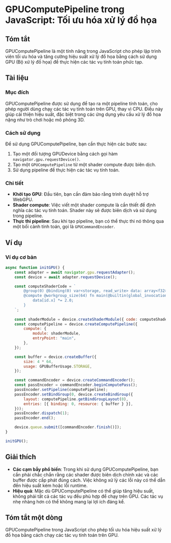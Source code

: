<!--
Meta Description: # GPUComputePipeline trong JavaScript: Tối ưu hóa xử lý đồ họa ## Tóm tắt GPUComputePipeline là một tính năng trong JavaScript cho phép lập trình viên...
Meta Keywords: các, gpucomputepipeline, một, tính, dụng
-->

# GPUComputePipeline trong JavaScript: Tối ưu hóa xử lý đồ họa

## Tóm tắt
GPUComputePipeline là một tính năng trong JavaScript cho phép lập trình viên tối ưu hóa và tăng cường hiệu suất xử lý đồ họa bằng cách sử dụng GPU (Bộ xử lý đồ họa) để thực hiện các tác vụ tính toán phức tạp.

## Tài liệu
### Mục đích
GPUComputePipeline được sử dụng để tạo ra một pipeline tính toán, cho phép người dùng chạy các tác vụ tính toán trên GPU, thay vì CPU. Điều này giúp cải thiện hiệu suất, đặc biệt trong các ứng dụng yêu cầu xử lý đồ họa nặng như trò chơi hoặc mô phỏng 3D.

### Cách sử dụng
Để sử dụng GPUComputePipeline, bạn cần thực hiện các bước sau:
1. Tạo một đối tượng GPUDevice bằng cách gọi hàm `navigator.gpu.requestDevice()`.
2. Tạo một `GPUComputePipeline` từ một shader compute được biên dịch.
3. Sử dụng pipeline để thực hiện các tác vụ tính toán.

### Chi tiết
- **Khởi tạo GPU**: Đầu tiên, bạn cần đảm bảo rằng trình duyệt hỗ trợ WebGPU.
- **Shader compute**: Việc viết một shader compute là cần thiết để định nghĩa các tác vụ tính toán. Shader này sẽ được biên dịch và sử dụng trong pipeline.
- **Thực thi pipeline**: Sau khi tạo pipeline, bạn có thể thực thi nó thông qua một bối cảnh tính toán, gọi là `GPUCommandEncoder`.

## Ví dụ
### Ví dụ cơ bản
```javascript
async function initGPU() {
    const adapter = await navigator.gpu.requestAdapter();
    const device = await adapter.requestDevice();

    const computeShaderCode = `
        @group(0) @binding(0) var<storage, read_write> data: array<f32>;
        @compute @workgroup_size(64) fn main(@builtin(global_invocation_id) id: vec3<u32>) {
            data[id.x] *= 2.0;
        }
    `;
    
    const shaderModule = device.createShaderModule({ code: computeShaderCode });
    const computePipeline = device.createComputePipeline({
        compute: {
            module: shaderModule,
            entryPoint: "main",
        },
    });

    const buffer = device.createBuffer({
        size: 4 * 64,
        usage: GPUBufferUsage.STORAGE,
    });

    const commandEncoder = device.createCommandEncoder();
    const passEncoder = commandEncoder.beginComputePass();
    passEncoder.setPipeline(computePipeline);
    passEncoder.setBindGroup(0, device.createBindGroup({
        layout: computePipeline.getBindGroupLayout(0),
        entries: [{ binding: 0, resource: { buffer } }],
    }));
    passEncoder.dispatch(1);
    passEncoder.end();

    device.queue.submit([commandEncoder.finish()]);
}

initGPU();
```

## Giải thích
- **Các cạm bẫy phổ biến**: Trong khi sử dụng GPUComputePipeline, bạn cần phải chắc chắn rằng các shader được biên dịch chính xác và các buffer được cấp phát đúng cách. Việc không xử lý các lỗi này có thể dẫn đến hiệu suất kém hoặc lỗi runtime.
- **Hiệu quả**: Mặc dù GPUComputePipeline có thể giúp tăng hiệu suất, không phải tất cả các tác vụ đều phù hợp để chạy trên GPU. Các tác vụ nhẹ nhàng hơn có thể không mang lại lợi ích đáng kể.

## Tóm tắt một dòng
GPUComputePipeline trong JavaScript cho phép tối ưu hóa hiệu suất xử lý đồ họa bằng cách chạy các tác vụ tính toán trên GPU.